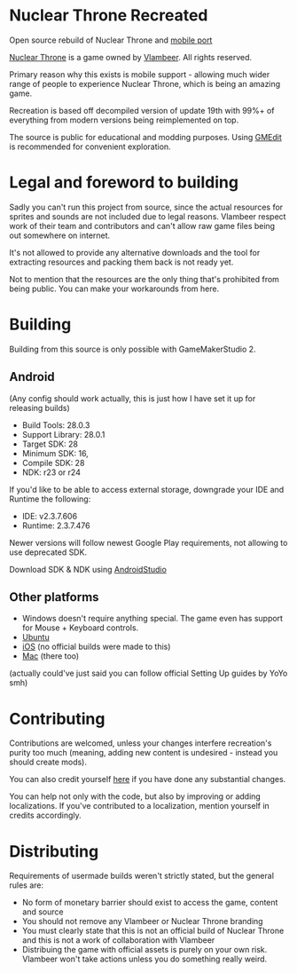 # Nuclear Throne Recreated
Open source rebuild of Nuclear Throne and [mobile port](https://toncho.itch.io/nuclear-throne-mobile/)

[Nuclear Throne](https://nuclearthrone.com) is a game owned by [Vlambeer](https://vlambeer.com/). All rights reserved.

Primary reason why this exists is mobile support - allowing much wider range of people to experience Nuclear Throne, which is being an amazing game.

Recreation is based off decompiled version of update 19th with 99%+ of everything from modern versions being reimplemented on top.

The source is public for educational and modding purposes.
Using [GMEdit](https://yellowafterlife.itch.io/gmedit) is recommended for convenient exploration.

# Legal and foreword to building
Sadly you can't run this project from source, since the actual resources for sprites and sounds are not included due to legal reasons. Vlambeer respect work of their team and contributors and can't allow raw game files being out somewhere on internet.

It's not allowed to provide any alternative downloads and the tool for extracting resources and packing them back is not ready yet.

Not to mention that the resources are the only thing that's prohibited from being public. You can make your workarounds from here.

# Building
 Building from this source is only possible with GameMakerStudio 2.

## Android
(Any config should work actually, this is just how I have set it up for releasing builds)

 * Build Tools: 28.0.3
 * Support Library: 28.0.1
 * Target SDK: 28
 * Minimum SDK: 16,
 * Compile SDK: 28
 * NDK: r23 or r24

If you'd like to be able to access external storage, downgrade your IDE and Runtime the following:
 * IDE: v2.3.7.606
 * Runtime: 2.3.7.476

Newer versions will follow newest Google Play requirements, not allowing to use deprecated SDK.

Download SDK & NDK using [AndroidStudio](https://developer.android.com/studio/)

## Other platforms
 * Windows doesn't require anything special. The game even has support for Mouse + Keyboard controls.
 * [Ubuntu](https://help.yoyogames.com/hc/en-us/articles/235186168-Setting-Up-For-Ubuntu)
 * [iOS](https://help.yoyogames.com/hc/en-us/articles/115001368747-Setting-Up-For-iOS-Including-iPadOS-) (no official builds were made to this)
 * [Mac](https://help.yoyogames.com/hc/en-us/articles/235186128-Setting-Up-For-macOS) (there too)

(actually could've just said you can follow official Setting Up guides by YoYo smh)

# Contributing
 Contributions are welcomed, unless your changes interfere recreation's purity too much (meaning, adding new content is undesired - instead you should create mods).
 
 You can also credit yourself [here](https://github.com/toarch7/nt-recreated-public/blob/main/objects/Credits/Create_0.gml) if you have done any substantial changes.
 
 You can help not only with the code, but also by improving or adding localizations. If you've contributed to a localization, mention yourself in credits accordingly.

# Distributing
 Requirements of usermade builds weren't strictly stated, but the general rules are:
 * No form of monetary barrier should exist to access the game, content and source
 * You should not remove any Vlambeer or Nuclear Throne branding
 * You must clearly state that this is not an official build of Nuclear Throne and this is not a work of collaboration with Vlambeer
 * Distribuing the game with official assets is purely on your own risk. Vlambeer won't take actions unless you do something really weird.
